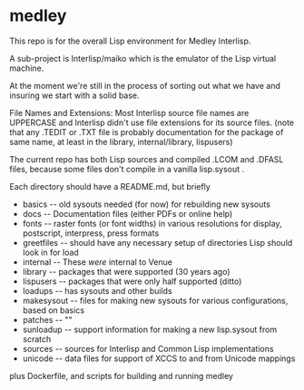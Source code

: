 # medley 
This repo is for the overall Lisp environment for Medley Interlisp.

A sub-project is Interlisp/maiko which is the emulator of the Lisp virtual machine. 

At the moment we're still in the process of sorting out what we have and insuring we start with a solid base.

File Names and Extensions: Most Interlisp source file names are
UPPERCASE and Interlisp didn't use file extensions for its source
files.  (note that any .TEDIT or .TXT file is probably documentation
for the package of same name, at least in the library,
internal/library, lispusers)

The current repo has both Lisp sources and compiled .LCOM and .DFASL
files, because some files don't compile in a vanilla lisp.sysout .

Each directory should have a README.md, but briefly
- basics -- old sysouts needed (for now) for rebuilding new sysouts
- docs -- Documentation files (either PDFs or online help)
- fonts -- raster fonts (or font widths) in various resolutions for display, postscript, interpress, press formats
- greetfiles -- should have any necessary setup of directories Lisp should look in for load
- internal -- These _were_ internal to Venue
- library  -- packages that were supported (30 years ago)
- lispusers -- packages that were only half supported (ditto)
- loadups   -- has sysouts and other builds
- makesysout -- files for making new sysouts for various configurations, based on basics
- patches -- ""
- sunloadup --  support information for making a new lisp.sysout from scratch
- sources   -- sources for Interlisp and Common Lisp implementations
- unicode  -- data files for support of XCCS to and from Unicode mappings

plus
   Dockerfile, and scripts for building and running medley



